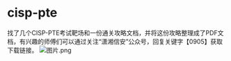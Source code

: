 # cisp-pte

找了几个CISP-PTE考试靶场和一份通关攻略文档，并将这份攻略整理成了PDF文档，有兴趣的师傅们可以通过关注“潇湘信安”公众号，回复关键字【0905】获取下载链接。
![图片.png](https://cdn.nlark.com/yuque/0/2022/png/1793901/1662248150873-2524fb91-9627-46d2-9d59-24d2f59f4def.png)
